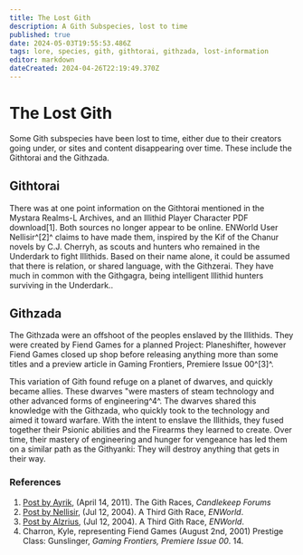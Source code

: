 ```yaml
---
title: The Lost Gith
description: A Gith Subspecies, lost to time
published: true
date: 2024-05-03T19:55:53.486Z
tags: lore, species, gith, githtorai, githzada, lost-information
editor: markdown
dateCreated: 2024-04-26T22:19:49.370Z
---
```


# The Lost Gith
Some Gith subspecies have been lost to time, either due to their creators going under, or sites and content disappearing over time. These include the Githtorai and the Githzada.

## Githtorai
There was at one point information on the Githtorai mentioned in the Mystara Realms-L Archives, and an Illithid Player Character PDF download[1]. Both sources no longer appear to be online. ENWorld User Nellisir^[2]^ claims to have made them, inspired by the Kif of the Chanur novels by C.J. Cherryh, as scouts and hunters who remained in the Underdark to fight Illithids. Based on their name alone, it could be assumed that there is relation, or shared language, with the Githzerai. They have much in common with the Githgagra, being intelligent Illithid hunters surviving in the Underdark..

## Githzada
The Githzada were an offshoot of the peoples enslaved by the Illithids. They were created by Fiend Games for a planned Project: Planeshifter, however Fiend Games closed up shop before releasing anything more than some titles and a preview article in Gaming Frontiers, Premiere Issue 00^[3]^.

This variation of Gith found refuge on a planet of dwarves, and quickly became allies. These dwarves "were masters of steam technology and other advanced forms of engineering^4^. The dwarves shared this knowledge with the Githzada, who quickly took to the technology and aimed it toward warfare. With the intent to enslave the Illithids, they fused together their Psionic abilities and the Firearms they learned to create. Over time, their mastery of engineering and hunger for vengeance has led them on a similar path as the Githyanki: They will destroy anything that gets in their way.


### References

1. [Post by Ayrik](http://candlekeep.com/forum/post.asp?method=ReplyQuote&REPLY_ID=318364&TOPIC_ID=14329&FORUM_ID=28), (April 14, 2011). The Gith Races, *Candlekeep Forums*
2. [Post by Nellisir](https://www.enworld.org/threads/a-third-gith-race-githvyrik.94051/post-1649198), (Jul 12, 2004). A Third Gith Race, *ENWorld*.
3. [Post by Alzrius](https://www.enworld.org/threads/a-third-gith-race-githvyrik.94051/post-1649076), (Jul 12, 2004). A Third Gith Race, *ENWorld*.
4. Charron, Kyle, representing Fiend Games (August 2nd, 2001) Prestige Class: Gunslinger, *Gaming Frontiers, Premiere Issue 00*. 14.